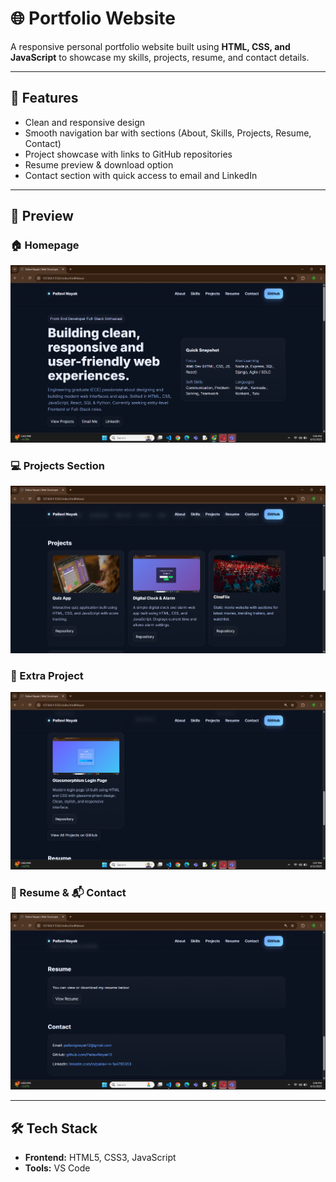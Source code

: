 # 🌐 Portfolio Website

A responsive personal portfolio website built using **HTML, CSS, and JavaScript** to showcase my skills, projects, resume, and contact details.

--- 
## 🚀 Features              
- Clean and responsive design   
- Smooth navigation bar with sections (About, Skills, Projects, Resume, Contact)                       
- Project showcase with links to GitHub repositories   
- Resume preview & download option 
- Contact section with quick access to email and LinkedIn   
---
## 📸 Preview

### 🏠 Homepage                  
![Homepage Screenshot](HomePage.png)

### 💻 Projects Section
![Projects Screenshot](Projects.png)

### 🧩 Extra Project
![Extra Project Screenshot](ExtraProjects.png)

### 📄 Resume & 📬 Contact
![Resume and Contact Screenshot](Resume&Contact.png)

---

## 🛠️ Tech Stack
- **Frontend:** HTML5, CSS3, JavaScript 
- **Tools:** VS Code 
